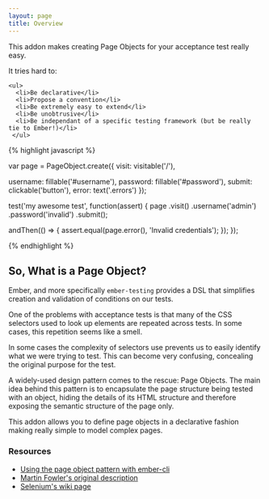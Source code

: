 ```yaml
---
layout: page
title: Overview
---
```


<div class="row" class="overview">
  <div class="col-sm-5">
    <p>
      This addon makes creating Page Objects for your acceptance test really easy.
    </p>
    <p>
      It tries hard to:
    </p>

    <ul>
      <li>Be declarative</li>
      <li>Propose a convention</li>
      <li>Be extremely easy to extend</li>
      <li>Be unobtrusive</li>
      <li>Be independant of a specific testing framework (but be really tie to Ember!)</li>
     </ul>
  </div>
  <div class="col-sm-7" class="overview-code">
{% highlight javascript %}

var page = PageObject.create({
  visit: visitable('/'),

  username: fillable('#username'),
  password: fillable('#password'),
  submit: clickable('button'),
  error: text('.errors')
});

test('my awesome test', function(assert) {
  page
    .visit()
    .username('admin')
    .password('invalid')
    .submit();

  andThen(() => {
    assert.equal(page.error(), 'Invalid credentials');
  });
});

{% endhighlight %}
  </div>
</div>

## So, What is a Page Object?

Ember, and more specifically `ember-testing` provides a DSL that simplifies creation and validation of conditions on our tests.

One of the problems with acceptance tests is that many of the CSS selectors used to look up elements are repeated across tests. In some cases, this repetition seems like a smell.

In some cases the complexity of selectors use prevents us to easily identify what we were trying to test. This can become very confusing, concealing the original purpose for the test.

A widely-used design pattern comes to the rescue: Page Objects. The main idea behind this pattern is to encapsulate the page structure being tested with an object, hiding the details of its HTML structure and therefore exposing the semantic structure of the page only.

This addon allows you to define page objects in a declarative fashion making really simple to model complex pages.

### Resources

- [Using the page object pattern with ember-cli](https://wyeworks.com/blog/2015/5/13/using-the-page-object-pattern-with-ember-cli/)
- [Martin Fowler's original description](http://martinfowler.com/bliki/PageObject.html)
- [Selenium's wiki page](https://code.google.com/p/selenium/wiki/PageObjects)
